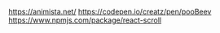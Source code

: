 https://animista.net/
https://codepen.io/creatz/pen/pooBeev
https://www.npmjs.com/package/react-scroll